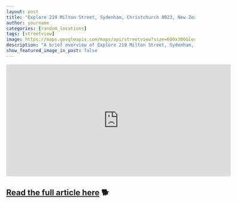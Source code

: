```yaml
---
layout: post
title: "Explore 219 Milton Street, Sydenham, Christchurch 8023, New Zealand"
author: yourname
categories: [random_locations]
tags: [streetview]
image: https://maps.googleapis.com/maps/api/streetview?size=600x300&location=-43.5506974,172.63373&key=AIzaSyCyMtwXYk9B13Tiqh4ikTwxEaMDv3H-ARw
description: "A brief overview of Explore 219 Milton Street, Sydenham, Christchurch 8023, New Zealand."
show_featured_image_in_post: false
---
```


<iframe
    width="600"
    height="300"
    src="https://www.google.com/maps/embed/v1/streetview?key=AIzaSyCyMtwXYk9B13Tiqh4ikTwxEaMDv3H-ARw&location=-43.5506974,172.63373"
    frameborder="0"
    style="border:0"
    allowfullscreen>
</iframe>

## [Read the full article here](https://www.google.com/maps/@-43.5506974,172.63373,14z?hl=en) 🐕